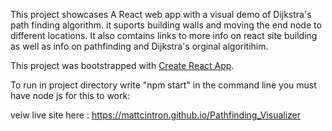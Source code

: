 
This project showcases A React web app with a visual demo of Dijkstra's path finding algorithm. it 
suports building walls and moving the end node to different locations. It also comtains links to more info on react 
site building as well as info on pathfinding and Dijkstra's orginal algoritihim.


This project was bootstrapped with [Create React App](https://github.com/facebook/create-react-app).

To run in project directory write "npm start" in the command line you must have node js for this to work:

veiw live site here : https://mattcintron.github.io/Pathfinding_Visualizer